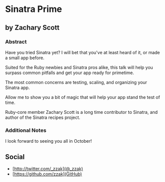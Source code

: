 # Sinatra Prime

## by Zachary Scott

### Abstract

Have you tried Sinatra yet? I will bet that you've at least heard of it, or made a small app before.

Suited for the Ruby newbies and Sinatra pros alike, this talk will help you surpass common pitfalls and get your app ready for primetime.

The most common concerns are testing, scaling, and organizing your Sinatra app.

Allow me to show you a bit of magic that will help your app stand the test of time.

Ruby-core member Zachary Scott is a long time contributor to Sinatra, and author of the Sinatra recipes project.

### Additional Notes ###

I look forward to seeing you all in October!

## Social ##

* [http://twitter.com/_zzak](@_zzak)
* [https://github.com/zzak](GitHub)
